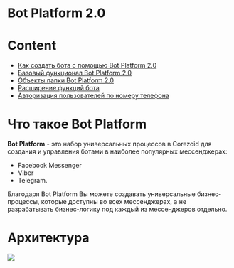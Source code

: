 # **Bot Platform 2.0**

  

# Content



- [Как создать бота с помощью Bot Platform 2.0](bot_platform/bot_platform_v2/create_bot.md)
- [Базовый функционал Bot Platform 2.0](bot_platform/bot_platform_v2/basic_function.md)
- [Объекты папки Bot Platform 2.0](bot_platform/bot_platform_v2/object_folder.md)
- [Расширение функций бота](bot_platform/bot_platform_v2/expansion.md)
- [Авторизация пользователей по номеру телефона](bot_platform/bot_platform_v2/authorization.md)

  
  
  

# Что такое Bot Platform

**Bot Platform** - это набор универсальных процессов в Corezoid для создания и управления ботами в наиболее популярных мессенджерах:

-   Facebook Messenger
-   Viber
-   Telegram.

Благодаря Bot Platform Вы можете создавать универсальные бизнес-процессы, которые доступны во всех мессенджерах, а не разрабатывать бизнес-логику под каждый из мессенджеров отдельно.

# Архитектура

  ![](../img/botplatform2_0/architecture.png)

